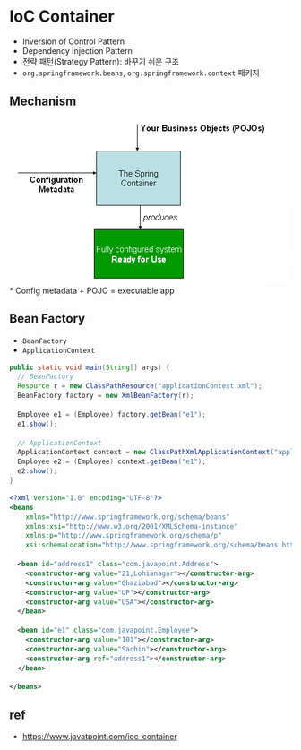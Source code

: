 # IoC Container
* Inversion of Control Pattern
* Dependency Injection Pattern
* 전략 패턴(Strategy Pattern): 바꾸기 쉬운 구조
* `org.springframework.beans`, `org.springframework.context` 패키지

## Mechanism
<img src="images/container-magic.png" class="img" alt="Spring IoC container">
* Config metadata + POJO = executable app

## Bean Factory
* `BeanFactory`
* `ApplicationContext`

```java
public static void main(String[] args) {
  // BeanFactory
  Resource r = new ClassPathResource("applicationContext.xml");
  BeanFactory factory = new XmlBeanFactory(r);

  Employee e1 = (Employee) factory.getBean("e1");
  e1.show();

  // ApplicationContext
  ApplicationContext context = new ClassPathXmlApplicationContext("applicationContext.xml");
  Employee e2 = (Employee) context.getBean("e1");
  e2.show();
}
```

```xml
<?xml version="1.0" encoding="UTF-8"?>
<beans
	xmlns="http://www.springframework.org/schema/beans"
	xmlns:xsi="http://www.w3.org/2001/XMLSchema-instance"
	xmlns:p="http://www.springframework.org/schema/p"
	xsi:schemaLocation="http://www.springframework.org/schema/beans http://www.springframework.org/schema/beans/spring-beans-3.0.xsd">

  <bean id="address1" class="com.javapoint.Address">
    <constructor-arg value="21,Lohianagar"></constructor-arg>
    <constructor-arg value="Ghaziabad"></constructor-arg>
    <constructor-arg value="UP"></constructor-arg>
    <constructor-arg value="USA"></constructor-arg>
  </bean>

  <bean id="e1" class="com.javapoint.Employee">
    <constructor-arg value="101"></constructor-arg>
    <constructor-arg value="Sachin"></constructor-arg>
    <constructor-arg ref="address1"></constructor-arg>
  </bean>

</beans>
```

## ref
* https://www.javatpoint.com/ioc-container
